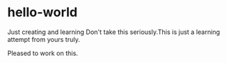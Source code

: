 # hello-world
Just creating and learning
Don't take this seriously.This is just a learning attempt from yours truly.


Pleased to work on this.

